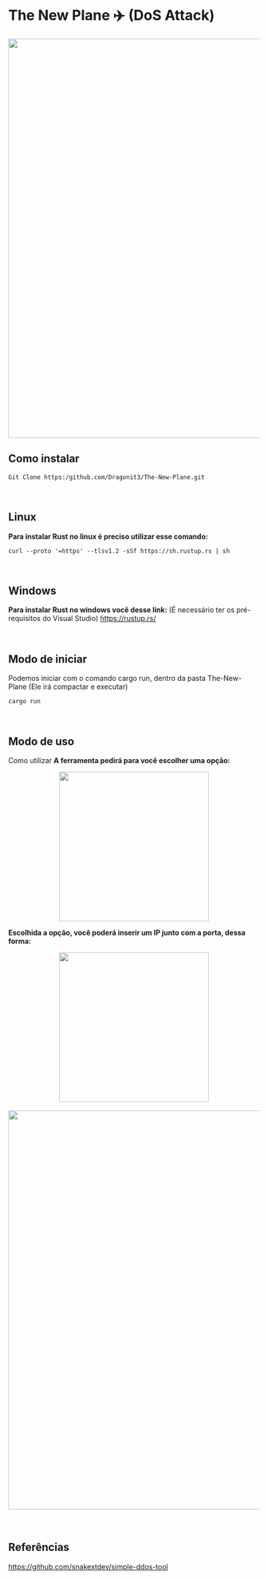 # The New Plane ✈️ (DoS Attack)

<div align="center">
<img src="https://github.com/Dragonit3/The-New-Plane/assets/123481273/b56e5e41-a9fb-4fcc-9544-af51c2d3a785" width="800px" />
</div>


## Como instalar 
```
Git Clone https:/github.com/Dragonit3/The-New-Plane.git
```

<br/>  


## Linux
**Para instalar Rust no linux é preciso utilizar esse comando:** 
```
curl --proto '=https' --tlsv1.2 -sSf https://sh.rustup.rs | sh
```
<br/> 

## Windows
**Para instalar Rust no windows você desse link:** (É necessário ter os pré-requisitos do Visual Studio) https://rustup.rs/ 

<br/> 

## Modo de iniciar
Podemos iniciar com o comando cargo run, dentro da pasta The-New-Plane (Ele irá compactar e executar)
```
cargo run
```
<br/> 

## Modo de uso

Como utilizar
**A ferramenta pedirá para você escolher uma opção:**

<div align="center">
<img src="https://github.com/Dragonit3/The-New-Plane/assets/123481273/9a9d8576-2dee-409e-8e00-cf7beab96b3a" width="300px" />
</div>

**Escolhida a opção, você poderá inserir um IP junto com a porta, dessa forma:**

<div align="center">
<img src="https://github.com/Dragonit3/The-New-Plane/assets/123481273/c3867460-8d98-401f-891a-107461bcba3a" width="300px" />
</div>

<br/> 

<div align="center">
<img src="https://github.com/Dragonit3/The-New-Plane/assets/160602980/3952825f-2be4-4521-8eac-71dce7dfba2d" width="800px" />
</div>

<br/>
<br/>

## Referências
https://github.com/snakextdev/simple-ddos-tool 

